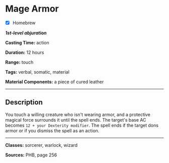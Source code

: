 # Mage Armor

- [x] Homebrew

***1st-level abjuration***

**Casting Time:** action

**Duration:** 12 hours

**Range:** touch

**Tags:** verbal, somatic, material

**Material Components:** a piece of cured leather

---

## Description
You touch a willing creature who isn't wearing armor, and a protective magical force surrounds it until the spell ends.
The target's base AC becomes `12 + your Dexterity modifier`.
The spell ends if the target dons armor or if you dismiss the spell as an action.

---

**Classes:** sorcerer, warlock, wizard

**Sources:** PHB, page 256
